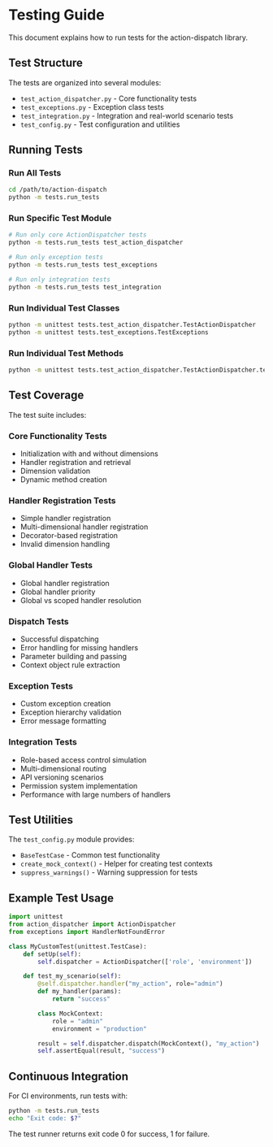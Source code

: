 # Testing Guide

This document explains how to run tests for the action-dispatch library.

## Test Structure

The tests are organized into several modules:

- `test_action_dispatcher.py` - Core functionality tests
- `test_exceptions.py` - Exception class tests
- `test_integration.py` - Integration and real-world scenario tests
- `test_config.py` - Test configuration and utilities

## Running Tests

### Run All Tests

```bash
cd /path/to/action-dispatch
python -m tests.run_tests
```

### Run Specific Test Module

```bash
# Run only core ActionDispatcher tests
python -m tests.run_tests test_action_dispatcher

# Run only exception tests
python -m tests.run_tests test_exceptions

# Run only integration tests
python -m tests.run_tests test_integration
```

### Run Individual Test Classes

```bash
python -m unittest tests.test_action_dispatcher.TestActionDispatcher
python -m unittest tests.test_exceptions.TestExceptions
```

### Run Individual Test Methods

```bash
python -m unittest tests.test_action_dispatcher.TestActionDispatcher.test_init_with_dimensions
```

## Test Coverage

The test suite includes:

### Core Functionality Tests
- Initialization with and without dimensions
- Handler registration and retrieval
- Dimension validation
- Dynamic method creation

### Handler Registration Tests
- Simple handler registration
- Multi-dimensional handler registration
- Decorator-based registration
- Invalid dimension handling

### Global Handler Tests
- Global handler registration
- Global handler priority
- Global vs scoped handler resolution

### Dispatch Tests
- Successful dispatching
- Error handling for missing handlers
- Parameter building and passing
- Context object rule extraction

### Exception Tests
- Custom exception creation
- Exception hierarchy validation
- Error message formatting

### Integration Tests
- Role-based access control simulation
- Multi-dimensional routing
- API versioning scenarios
- Permission system implementation
- Performance with large numbers of handlers

## Test Utilities

The `test_config.py` module provides:
- `BaseTestCase` - Common test functionality
- `create_mock_context()` - Helper for creating test contexts
- `suppress_warnings()` - Warning suppression for tests

## Example Test Usage

```python
import unittest
from action_dispatcher import ActionDispatcher
from exceptions import HandlerNotFoundError

class MyCustomTest(unittest.TestCase):
    def setUp(self):
        self.dispatcher = ActionDispatcher(['role', 'environment'])

    def test_my_scenario(self):
        @self.dispatcher.handler("my_action", role="admin")
        def my_handler(params):
            return "success"

        class MockContext:
            role = "admin"
            environment = "production"

        result = self.dispatcher.dispatch(MockContext(), "my_action")
        self.assertEqual(result, "success")
```

## Continuous Integration

For CI environments, run tests with:

```bash
python -m tests.run_tests
echo "Exit code: $?"
```

The test runner returns exit code 0 for success, 1 for failure.

